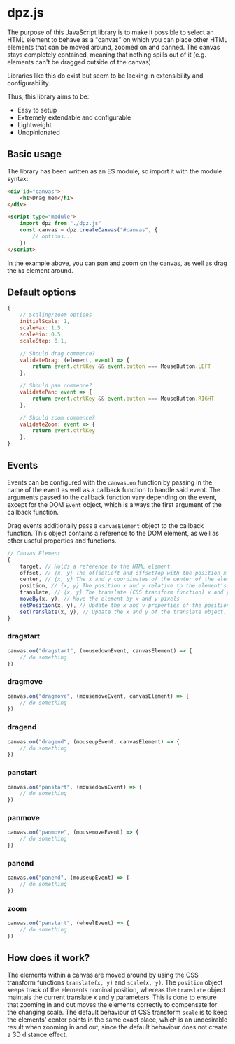 # dpz.js
The purpose of this JavaScript library is to make it possible to select an HTML element to behave as a "canvas" on which you can place other HTML elements that can be moved around, zoomed on and panned. The canvas stays completely contained, meaning that nothing spills out of it (e.g. elements can't be dragged outside of the canvas).

Libraries like this do exist but seem to be lacking in extensibility and configurability.

Thus, this library aims to be:
- Easy to setup
- Extremely extendable and configurable
- Lightweight
- Unopinionated

## Basic usage
The library has been written as an ES module, so import it with the module syntax:
```html
<div id="canvas">
    <h1>Drag me!</h1>
</div>

<script type="module">
    import dpz from "./dpz.js"
    const canvas = dpz.createCanvas("#canvas", {
        // options...
    })
</script>
```
In the example above, you can pan and zoom on the canvas, as well as drag the `h1` element around.

## Default options
```js
{
    // Scaling/zoom options
    initialScale: 1,
    scaleMax: 1.5,
    scaleMin: 0.5,
    scaleStep: 0.1,

    // Should drag commence?
    validateDrag: (element, event) => {
        return event.ctrlKey && event.button === MouseButton.LEFT
    },

    // Should pan commence?
    validatePan: event => {
        return event.ctrlKey && event.button === MouseButton.RIGHT
    },

    // Should zoom commence?
    validateZoom: event => {
        return event.ctrlKey
    },
}
```

## Events
Events can be configured with the `canvas.on` function by passing in the name of the event as well as a callback function to handle said event. The arguments passed to the callback function vary depending on the event, except for the DOM `Event` object, which is always the first argument of the callback function.

Drag events additionally pass a `canvasElement` object to the callback function. This object contains a reference to the DOM element, as well as other useful properties and functions.

```js
// Canvas Element
{
    target, // Holds a reference to the HTML element
    offset, // {x, y} The offsetLeft and offsetTop with the position x and y added
    center, // {x, y} The x and y coordinates of the center of the element relative to the canvas element
    position, // {x, y} The position x and y relative to the element's initial position (initially {0, 0})
    translate, // {x, y} The translate (CSS transform function) x and y of the element (initially {0, 0})
    moveBy(x, y), // Move the element by x and y pixels
    setPosition(x, y), // Update the x and y properties of the position object.
    setTranslate(x, y), // Update the x and y of the translate object.
}
```

### dragstart
```js
canvas.on("dragstart", (mousedownEvent, canvasElement) => {
    // do something
})
```
### dragmove
```js
canvas.on("dragmove", (mousemoveEvent, canvasElement) => {
    // do something
})
```
### dragend
```js
canvas.on("dragend", (mouseupEvent, canvasElement) => {
    // do something
})
```
### panstart
```js
canvas.on("panstart", (mousedownEvent) => {
    // do something
})
```
### panmove
```js
canvas.on("panmove", (mousemoveEvent) => {
    // do something
})
```
### panend
```js
canvas.on("panend", (mouseupEvent) => {
    // do something
})
```
### zoom
```js
canvas.on("panstart", (wheelEvent) => {
    // do something
})
```

## How does it work?
The elements within a canvas are moved around by using the CSS transform functions `translate(x, y)` and `scale(x, y)`. The `position` object keeps track of the elements nominal position, whereas the `translate` object maintais the current translate x and y parameters. This is done to ensure that zooming in and out moves the elements correctly to compensate for the changing scale. The default behaviour of CSS transform `scale` is to keep the elements' center points in the same exact place, which is an undesirable result when zooming in and out, since the default behaviour does not create a 3D distance effect.